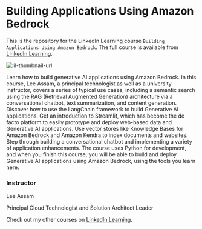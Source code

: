 # Building Applications Using Amazon Bedrock
This is the repository for the LinkedIn Learning course `Building Applications Using Amazon Bedrock`. The full course is available from [LinkedIn Learning][lil-course-url].

![lil-thumbnail-url]

Learn how to build generative AI applications using Amazon Bedrock. In this course, Lee Assam, a principal technologist as well as a university instructor, covers a series of typical use cases, including a semantic search using the RAG (Retrieval Augmented Generation) architecture via a conversational chatbot, text summarization, and content generation. Discover how to use the LangChain framework to build Generative AI applications. Get an introduction to Streamlit, which has become the de facto platform to easily prototype and deploy web-based data and Generative AI applications. Use vector stores like Knowledge Bases for Amazon Bedrock and Amazon Kendra to index documents and websites. Step through building a conversational chatbot and implementing a variety of application enhancements. The course uses Python for development, and when you finish this course, you will be able to build and deploy Generative AI applications using Amazon Bedrock, using the tools you learn here.

### Instructor

Lee Assam

Principal Cloud Technologist and Solution Architect Leader

                            

Check out my other courses on [LinkedIn Learning](https://www.linkedin.com/learning/instructors/lee-assam?u=104).



[0]: # (Replace these placeholder URLs with actual course URLs)

[lil-course-url]: https://www.linkedin.com/learning/building-applications-using-amazon-bedrock
[lil-thumbnail-url]: https://media.licdn.com/dms/image/D560DAQHW0ReL7wLqsg/learning-public-crop_675_1200/0/1710532822155?e=2147483647&v=beta&t=geFe6rAU5Y8xF8886XQiJPJIM0jVyhNhG0-0xOfzHwc


